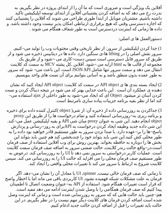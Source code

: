 <html>
<head>
<style>
@font-face{
font-family: 'fontt';
src: url('BNazanin.ttf')
}
body{
font-family:'fontt';
}

</style>
</head>
<body>

<p dir="rtl">
آفلاین  یک ویژگی است و ضروری است که ما آن را از ابتدای پروژه در نظر بگیریم. به ندرت رخ می دهد که به اضافه کردن پشتیبانی آفلاین از ابتدای توسعه اپلیکیشن تاکید داشته باشیم. مشتریان موبایل از ابتدا طوری طراحی می شوند که آفلاین را پشتیبانی کنند که اجازه دسترسی وقتی که هیچ برقراری ارتباطی امکان پذیر نیست وجود داشته باشد. و داده ها زمانی که اینترنت دردسترس است به طور شفاف همگام می شوند   .
</p>

<p dir="rtl">
دستورالعمل ها ی اصلی:
</p>

<p dir="rtl">
1)	جدا  کردن اپلیکیشن از سرور:  از نظر تاریخی وقتی محتویات وب را تولید می¬کنیم, سرور نقش اصلی را در lifting ها-ی سنگین دارد. داده ها در دیتابیس ذخیره می شود و از طریق کد سرور قابل دسترسی است سپس دست¬کاری می ¬شود و از طریق یک مجموعه از قالب ها به html ارایه می ¬شود. آفلاین ,کل پشته MCV به سمت کد کلاینت انتقال می دهد و سمت سرور تنها شامل JSON API  است. این باعث می¬ شود که سرور به طور عمده بدون منطق باشد و به آسانی بتوانیم برای آن تست های واحد بنویسیم.
</p>



<p dir="rtl">
2)	ایجاد بسته بندی ها ی API object در سمت کد کلاینت: API object ایجاد کنید که نشان دهنده ی عملکرد آن است . این باعث جدایی بهتر کد می شود در نتیجه دیباگ کردن و تست کردن  آسان تر میشود.  Object ای که ایجاد می¬شود به طور داخلی از ajax استفاده می¬ کند اما از نظر بقیه برنامه جزییات پیاده سازی نامرتبط است.
</p>



<p dir="rtl">
3)	جداکردن به روزرسانی داده از ذخیره آن: از شی( object )کنترل کننده داده برای ذخیره و برنامه ریزی به¬روزرسانی استفاده کنید و تمام درخواست ها را از طریق این proxy object انجام دهید. این شی به عنوان proxy  میان شی   API و بقیه اپلیکیشن عمل می¬کند. این شی داده جدید وظیفه ایجاد کردن درخواست به   APIبرای به روز¬رسانی و پردازش پاسخ¬ها را بر¬عهده دارد.  با صدا نزدن سرور به طور مستقیم قادر خواهید بود داده را به طور محلی کش کنید.این شی باید بتواند خود را چندبخشی کند هم چنین باید بتواند این بخش ها  را دوباره  به حافظه بخواند.
بهترین روش برای وب آفلاین استفاده از صف فرمان است.در¬واقع حالت رندر کلاینت, حالت ضمنی سرور به اضافه صف فرمان سمت کلاینت است.  عملیات کاربر  درخواستی به سرور نمی دهد تا UI را به روزرسانی کند. درعوض به طور مستقیم  صف فرمان محلی را می افزاید که حالت UI را به روزرسانی می کند. سپس کلاینت شروع به ارتباط با سرور می کند تا   تغییرات محلی واقعی را ایجاد کند.

</p>


<p dir="rtl">
تا زمانی که صف فرمان خالی نیست, UI ,spinner   یا معادل آن را نشان می¬دهد. اگر فرمان به علت مشکلات شبکه فهمیده نشود, UI کاربردی باقی می ماند اما با اخطار واضح که قرار است تغییرات همگام شود.  استفاده از API  به¬عنوان وضعیت اتصال تا اطمینان پیدا  کنیم که صف فرمان همگامی را  با وصل شدن اینترنت ادامه می دهد مفید است.
هم¬چنین باید حالت هایی که که سرور به روزرسانی شده است و زمانی که اینرنت وصل شده است اضافه کردن فرمان های کلاینت دیگر مهم نیست را در نظر بگیریم. در این حالت باید تغییرات را قبل از اضافه کردن حالت جدید ادغام کنیم.

</p>


</body>
</html>
